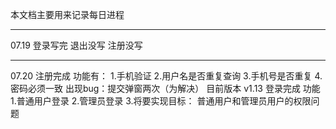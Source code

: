 本文档主要用来记录每日进程*********************************************07.19登录写完 退出没写 注册没写***************************************************07.20注册完成 功能有：1.手机验证2.用户名是否重复查询3.手机号是否重复4.密码必须一致出现bug：提交弹窗两次（为解决）目前版本 v1.13登录完成 功能1.普通用户登录2.管理员登录3.将要实现目标：普通用户和管理员用户的权限问题